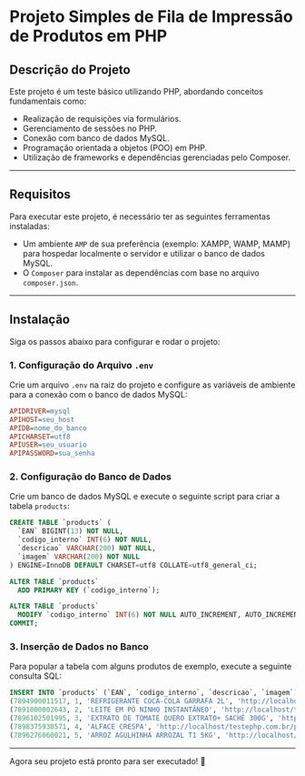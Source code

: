 # Projeto Simples de Fila de Impressão de Produtos em PHP

## Descrição do Projeto

Este projeto é um teste básico utilizando PHP, abordando conceitos fundamentais como:

* Realização de requisições via formulários.
* Gerenciamento de sessões no PHP.
* Conexão com banco de dados MySQL.
* Programação orientada a objetos (POO) em PHP.
* Utilização de frameworks e dependências gerenciadas pelo Composer.

---

## Requisitos

Para executar este projeto, é necessário ter as seguintes ferramentas instaladas:

* Um ambiente `AMP` de sua preferência (exemplo: XAMPP, WAMP, MAMP) para hospedar localmente o servidor e utilizar o banco de dados MySQL.
* O `Composer` para instalar as dependências com base no arquivo `composer.json`.

---

## Instalação

Siga os passos abaixo para configurar e rodar o projeto:

### 1. Configuração do Arquivo `.env`

Crie um arquivo `.env` na raiz do projeto e configure as variáveis de ambiente para a conexão com o banco de dados MySQL:

```ini
APIDRIVER=mysql
APIHOST=seu_host
APIDB=nome_do_banco
APICHARSET=utf8
APIUSER=seu_usuario
APIPASSWORD=sua_senha
```

### 2. Configuração do Banco de Dados

Crie um banco de dados MySQL e execute o seguinte script para criar a tabela `products`:

```sql
CREATE TABLE `products` (
  `EAN` BIGINT(13) NOT NULL,
  `codigo_interno` INT(6) NOT NULL,
  `descricao` VARCHAR(200) NOT NULL,
  `imagem` VARCHAR(200) NOT NULL
) ENGINE=InnoDB DEFAULT CHARSET=utf8 COLLATE=utf8_general_ci;

ALTER TABLE `products`
  ADD PRIMARY KEY (`codigo_interno`);

ALTER TABLE `products`
  MODIFY `codigo_interno` INT(6) NOT NULL AUTO_INCREMENT, AUTO_INCREMENT=222223;
COMMIT;
```

### 3. Inserção de Dados no Banco

Para popular a tabela com alguns produtos de exemplo, execute a seguinte consulta SQL:

```sql
INSERT INTO `products` (`EAN`, `codigo_interno`, `descricao`, `imagem`) VALUES
(7894900011517, 1, 'REFRIGERANTE COCA-COLA GARRAFA 2L', 'http://localhost/testephp.com.br/public/7894900011517.jfif'),
(7891000002643, 2, 'LEITE EM PÓ NINHO INSTANTÂNEO', 'http://localhost/testephp.com.br/public/7894900011517.jfif'),
(7896102501995, 3, 'EXTRATO DE TOMATE QUERO EXTRATO+ SACHÊ 300G', 'http://localhost/testephp.com.br/public/7896102501995.jfif'),
(7898375930571, 4, 'ALFACE CRESPA', 'http://localhost/testephp.com.br/public/7898375930571.jfif'),
(7896276060021, 5, 'ARROZ AGULHINHA ARROZAL T1 5KG', 'http://localhost/testephp.com.br/public/7896276060021.jfif');
```

---

Agora seu projeto está pronto para ser executado! 🚀

